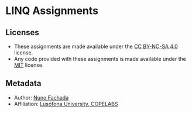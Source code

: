 <!--
LINQ Assignments 2019-2024 (c) by Nuno Fachada

These assignments are licensed under a
Creative Commons Attribution-NonCommercial-ShareAlike 4.0 International License.

You should have received a copy of the license along with this
work. If not, see <http://creativecommons.org/licenses/by-nc-sa/4.0/>.
-->

# LINQ Assignments



## Licenses

* These assignments are made available under the [CC BY-NC-SA 4.0] license.
* Any code provided with these assignments is made available under the [MIT]
  license.

## Metadata

* Author: [Nuno Fachada]
* Affiliation: [Lusófona University, COPELABS][ULHT]

[CC BY-NC-SA 4.0]:https://creativecommons.org/licenses/by-nc-sa/4.0/
[MIT]:http://opensource.org/licenses/MIT
[Nuno Fachada]:https://github.com/nunofachada
[ULHT]:https://www.ulusofona.pt/
